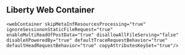 ## Liberty Web Container

    <webContainer skipMetaInfResourcesProcessing="true" ignoreSessiononStaticFileRequest="true" enableMultiReadOfPostData="true" disallowAllFileServing="false" disableXPoweredBy="true" defaultTraceRequestBehavior="true" defaultHeadRequestBehavior="true" copyAttributesKeySet="true"/>